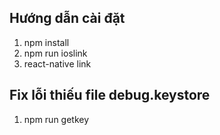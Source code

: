 ## Hướng dẫn cài đặt
1. npm install
2. npm run ioslink
3. react-native link

## Fix lỗi thiếu file debug.keystore

1. npm run getkey